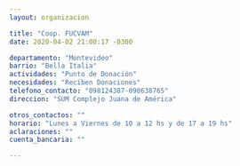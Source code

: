 ```yaml
---
layout: organizacion

title: "Coop. FUCVAM"
date: 2020-04-02 21:00:17 -0300

departamento: "Montevideo"
barrio: "Bella Italia"
actividades: "Punto de Donación"
necesidades: "Reciben Donaciones"
telefono_contacto: "098124387-098638765"
direccion: "SUM Complejo Juana de América"

otros_contactos: ""
horario: "Lunes a Viernes de 10 a 12 hs y de 17 a 19 hs"
aclaraciones: ""
cuenta_bancaria: ""

---
```


